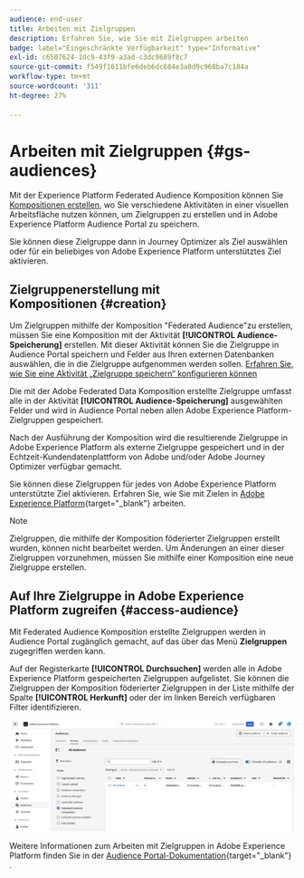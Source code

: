 ```yaml
---
audience: end-user
title: Arbeiten mit Zielgruppen
description: Erfahren Sie, wie Sie mit Zielgruppen arbeiten
badge: label="Eingeschränkte Verfügbarkeit" type="Informative"
exl-id: c6507624-1dc9-43f9-a3ad-c3dc9689f8c7
source-git-commit: f549f1611bfe6deb6dc684e3a0d9c968ba7c184a
workflow-type: tm+mt
source-wordcount: '311'
ht-degree: 27%

---
```


# Arbeiten mit Zielgruppen {#gs-audiences}

Mit der Experience Platform Federated Audience Komposition können Sie [Kompositionen erstellen](../compositions/gs-compositions.md), wo Sie verschiedene Aktivitäten in einer visuellen Arbeitsfläche nutzen können, um Zielgruppen zu erstellen und in Adobe Experience Platform Audience Portal zu speichern.

Sie können diese Zielgruppe dann in Journey Optimizer als Ziel auswählen oder für ein beliebiges von Adobe Experience Platform unterstütztes Ziel aktivieren.

## Zielgruppenerstellung mit Kompositionen {#creation}

Um Zielgruppen mithilfe der Komposition &quot;Federated Audience&quot;zu erstellen, müssen Sie eine Komposition mit der Aktivität **[!UICONTROL Audience-Speicherung]** erstellen. Mit dieser Aktivität können Sie die Zielgruppe in Audience Portal speichern und Felder aus Ihren externen Datenbanken auswählen, die in die Zielgruppe aufgenommen werden sollen. [Erfahren Sie, wie Sie eine Aktivität „Zielgruppe speichern“ konfigurieren können](../compositions/activities/save-audience.md)

Die mit der Adobe Federated Data Komposition erstellte Zielgruppe umfasst alle in der Aktivität **[!UICONTROL Audience-Speicherung]** ausgewählten Felder und wird in Audience Portal neben allen Adobe Experience Platform-Zielgruppen gespeichert.

Nach der Ausführung der Komposition wird die resultierende Zielgruppe in Adobe Experience Platform als externe Zielgruppe gespeichert und in der Echtzeit-Kundendatenplattform von Adobe und/oder Adobe Journey Optimizer verfügbar gemacht.

Sie können diese Zielgruppen für jedes von Adobe Experience Platform unterstützte Ziel aktivieren. Erfahren Sie, wie Sie mit Zielen in [Adobe Experience Platform](https://experienceleague.adobe.com/en/docs/experience-platform/destinations/home){target="_blank"} arbeiten.

>[!NOTE]
>
>Zielgruppen, die mithilfe der Komposition föderierter Zielgruppen erstellt wurden, können nicht bearbeitet werden. Um Änderungen an einer dieser Zielgruppen vorzunehmen, müssen Sie mithilfe einer Komposition eine neue Zielgruppe erstellen.

## Auf Ihre Zielgruppe in Adobe Experience Platform zugreifen {#access-audience}

Mit Federated Audience Komposition erstellte Zielgruppen werden in Audience Portal zugänglich gemacht, auf das über das Menü **Zielgruppen** zugegriffen werden kann.

Auf der Registerkarte **[!UICONTROL Durchsuchen]** werden alle in Adobe Experience Platform gespeicherten Zielgruppen aufgelistet. Sie können die Zielgruppen der Komposition föderierter Zielgruppen in der Liste mithilfe der Spalte **[!UICONTROL Herkunft]** oder der im linken Bereich verfügbaren Filter identifizieren.

![](assets/audiences-list.png)

Weitere Informationen zum Arbeiten mit Zielgruppen in Adobe Experience Platform finden Sie in der [Audience Portal-Dokumentation](https://experienceleague.adobe.com/de/docs/experience-platform/segmentation/ui/audience-portal){target="_blank"} .

<!-- add link to this donc once published: https://jira.corp.adobe.com/browse/PLAT-198674-->